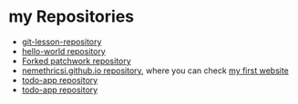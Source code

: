 # my Repositories

* [git-lesson-repository][1]
* [hello-world repository][2]
* [Forked patchwork repository][3]
* [nemethricsi.github.io repository][4], where you can check [my first website][5]
* [todo-app repository](https://github.com/green-fox-academy/nemethricsi-todo-app)
* <a href="https://github.com/green-fox-academy/nemethricsi-todo-app" target="_blank">todo-app repository</a>

[1]: https://github.com/nemethricsi/git-lesson-repository
[2]: https://github.com/nemethricsi/hello-world
[3]: https://github.com/nemethricsi/patchwork
[4]: https://github.com/nemethricsi/nemethricsi.github.io
[5]: https://nemethricsi.github.io
